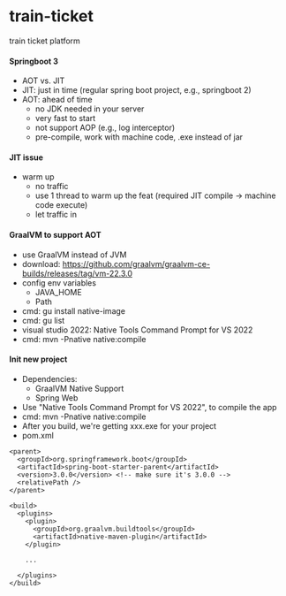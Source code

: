 # train-ticket

train ticket platform

#### Springboot 3

- AOT vs. JIT
- JIT: just in time (regular spring boot project, e.g., springboot 2)
- AOT: ahead of time
  - no JDK needed in your server
  - very fast to start
  - not support AOP (e.g., log interceptor)
  - pre-compile, work with machine code, .exe instead of jar

#### JIT issue

- warm up
  - no traffic
  - use 1 thread to warm up the feat (required JIT compile -> machine code execute)
  - let traffic in

#### GraalVM to support AOT

- use GraalVM instead of JVM
- download: https://github.com/graalvm/graalvm-ce-builds/releases/tag/vm-22.3.0
- config env variables
  - JAVA_HOME
  - Path
- cmd: gu install native-image
- cmd: gu list
- visual studio 2022: Native Tools Command Prompt for VS 2022
- cmd: mvn -Pnative native:compile

#### Init new project

- Dependencies:
  - GraalVM Native Support
  - Spring Web
- Use "Native Tools Command Prompt for VS 2022", to compile the app
- cmd: mvn -Pnative native:compile
- After you build, we're getting xxx.exe for your project
- pom.xml

```
<parent>
  <groupId>org.springframework.boot</groupId>
  <artifactId>spring-boot-starter-parent</artifactId>
  <version>3.0.0</version> <!-- make sure it's 3.0.0 -->
  <relativePath />
</parent>

<build>
  <plugins>
    <plugin>
      <groupId>org.graalvm.buildtools</groupId>
      <artifactId>native-maven-plugin</artifactId>
    </plugin>

    ...

  </plugins>
</build>
```
